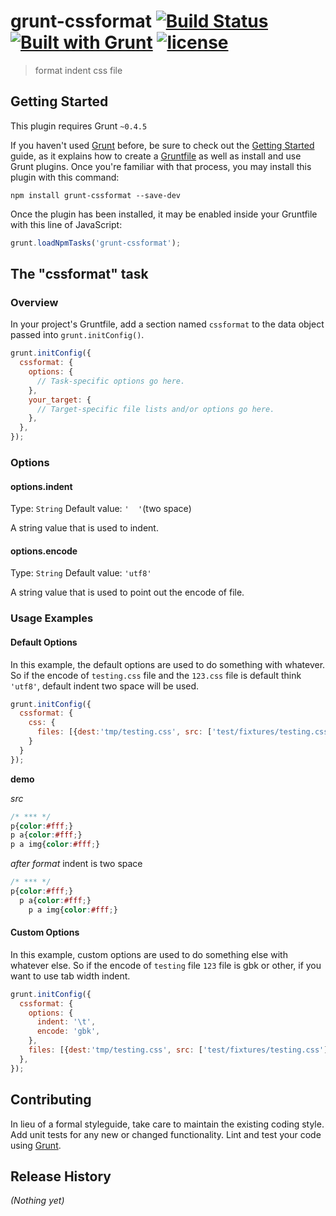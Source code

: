 # grunt-cssformat [![Build Status](https://travis-ci.org/yanhaijing/grunt-cssformat.svg?branch=master)](https://travis-ci.org/yanhaijing/grunt-cssformat) [![Built with Grunt](https://cdn.gruntjs.com/builtwith.png)](http://gruntjs.com/) [![license](http://img.shields.io/npm/l/express.svg)](https://github.com/yanhaijing/grunt-cssformat/blob/master/LICENSE-MIT.txt)

> format indent css file

## Getting Started
This plugin requires Grunt `~0.4.5`

If you haven't used [Grunt](http://gruntjs.com/) before, be sure to check out the [Getting Started](http://gruntjs.com/getting-started) guide, as it explains how to create a [Gruntfile](http://gruntjs.com/sample-gruntfile) as well as install and use Grunt plugins. Once you're familiar with that process, you may install this plugin with this command:

```shell
npm install grunt-cssformat --save-dev
```

Once the plugin has been installed, it may be enabled inside your Gruntfile with this line of JavaScript:

```js
grunt.loadNpmTasks('grunt-cssformat');
```

## The "cssformat" task

### Overview
In your project's Gruntfile, add a section named `cssformat` to the data object passed into `grunt.initConfig()`.

```js
grunt.initConfig({
  cssformat: {
    options: {
      // Task-specific options go here.
    },
    your_target: {
      // Target-specific file lists and/or options go here.
    },
  },
});
```

### Options

#### options.indent
Type: `String`
Default value: `'  '`(two space)

A string value that is used to indent.

#### options.encode
Type: `String`
Default value: `'utf8'`

A string value that is used to point out the encode of file.

### Usage Examples

#### Default Options
In this example, the default options are used to do something with whatever. So if the encode of `testing.css` file and the `123.css` file is default think `'utf8'`, default indent two space will be used.

```js
grunt.initConfig({
  cssformat: {
    css: {
      files: [{dest:'tmp/testing.css', src: ['test/fixtures/testing.css']}]
    }
  }
});
```
**demo**

*src*

```css
/* *** */
p{color:#fff;}
p a{color:#fff;}
p a img{color:#fff;}
```

*after format*
indent is two space

```css
/* *** */
p{color:#fff;}
  p a{color:#fff;}
    p a img{color:#fff;}
```

#### Custom Options
In this example, custom options are used to do something else with whatever else. So if the encode of `testing` file  `123` file is gbk or other, if you want to use tab width indent.

```js
grunt.initConfig({
  cssformat: {
    options: {
      indent: '\t',
      encode: 'gbk',
    },
    files: [{dest:'tmp/testing.css', src: ['test/fixtures/testing.css']}]
  },
});
```

## Contributing
In lieu of a formal styleguide, take care to maintain the existing coding style. Add unit tests for any new or changed functionality. Lint and test your code using [Grunt](http://gruntjs.com/).

## Release History
_(Nothing yet)_
